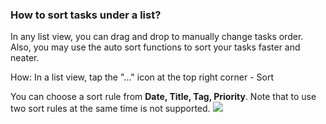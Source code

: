### How to sort tasks under a list?

In any list view, you can drag and drop to manually change tasks order. Also, you may use the auto sort functions to sort your tasks faster and neater.

How: In a list view, tap the "..." icon at the top right corner - Sort

You can choose a sort rule from **Date, Title, Tag, Priority**. Note that to use two sort rules at the same time is not supported. ![](../../../images/ticktick-ios-app/list/IMG_2312.PNG)

